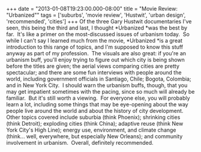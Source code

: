 +++
date = "2013-01-08T19:23:00.000-08:00"
title = "Movie Review: \"Urbanized\""
tags = ['suburbs', 'movie review', 'Hustwit', 'urban design', 'recommended', 'cities']
+++
Of the three Gary Hustwit documentaries I've seen, this being the third and last, I thought *Urbanized *was the best by far.  It's like a primer on the most-discussed issues of urbanism today.  So while I can't say I learned much from the movie, *Urbanized *is a great introduction to this range of topics, and I'm supposed to know this stuff anyway as part of my profession.  The visuals are also great: if you're an urbanism buff, you'll enjoy trying to figure out which city is being shown before the titles are given; the aerial views comparing cities are pretty spectacular; and there are some fun interviews with people around the world, including government officials in Santiago, Chile; Bogota, Colombia; and in New York City.  I should warn the urbanism buffs, though, that you may get impatient sometimes with the pacing, since so much will already be familiar.  But it's still worth a viewing.  For everyone else, you will probably learn a lot, including some things that may be eye-opening about the way people live around the world and about the history of city development.  Other topics covered include suburbia (think Phoenix); shrinking cities (think Detroit); exploding cities (think China); adaptive reuse (think New York City's High Line); energy use, environment, and climate change (think... well, everywhere, but especially New Orleans); and community involvement in urbanism.  Overall, definitely recommended.
